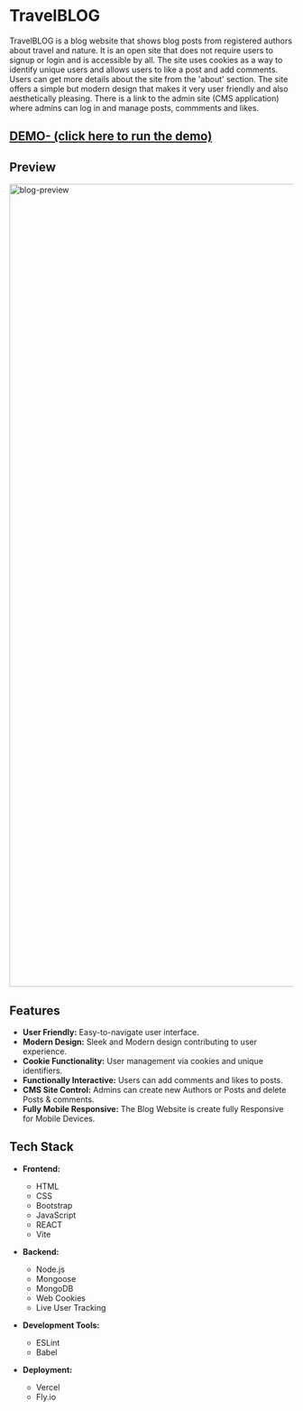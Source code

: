 # TravelBLOG 

TravelBLOG is a blog website that shows blog posts from registered authors about travel and nature. It is an open site that does not require users to signup or login and is accessible by all. The site uses cookies as a way to identify unique users and allows users to like a post and add comments. Users can get more details about the site from the 'about' section. The site offers a simple but modern design that makes it very user friendly and also aesthetically pleasing. There is a link to the admin site (CMS application) where admins can log in and manage posts, commments and likes. 

## [DEMO- (click here to run the demo)](https://blog-website-app-red.vercel.app)

## Preview

<img width="1422" alt="blog-preview" src="https://github.com/DewaldFourie/blog-website-app/blob/main/public/blog-preview.png">

## Features

- **User Friendly:** Easy-to-navigate user interface.
- **Modern Design:** Sleek and Modern design contributing to user experience.
- **Cookie Functionality:** User management via cookies and unique identifiers.
- **Functionally Interactive:** Users can add comments and likes to posts.
- **CMS Site Control:** Admins can create new Authors or Posts and delete Posts & comments.
- **Fully Mobile Responsive:** The Blog Website is create fully Responsive for Mobile Devices.

## Tech Stack

- **Frontend:**
  - HTML
  - CSS
  - Bootstrap
  - JavaScript
  - REACT
  - Vite

- **Backend:**
  - Node.js
  - Mongoose
  - MongoDB
  - Web Cookies
  - Live User Tracking

- **Development Tools:**
  - ESLint
  - Babel

- **Deployment:**
  - Vercel
  - Fly.io
